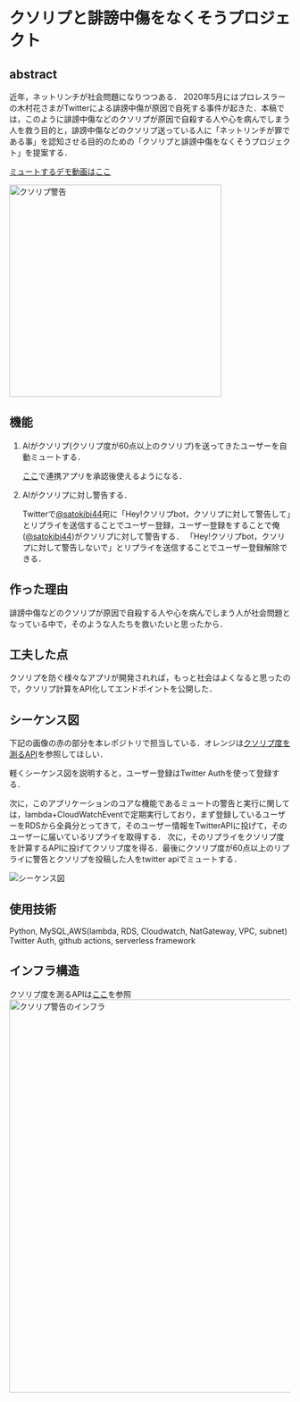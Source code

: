 # クソリプと誹謗中傷をなくそうプロジェクト
## abstract
近年，ネットリンチが社会問題になりつつある．
2020年5月にはプロレスラーの木村花さまがTwitterによる誹謗中傷が原因で自死する事件が起きた．本稿では，このように誹謗中傷などのクソリプが原因で自殺する人や心を病んでしまう人を救う目的と，誹謗中傷などのクソリプ送っている人に「ネットリンチが罪である事」を認知させる目的のための「クソリプと誹謗中傷をなくそうプロジェクト」を提案する．

[ミュートするデモ動画はここ](https://www.youtube.com/watch?v=UTLDZ1VVu5I)

<img width="380" alt="クソリプ警告" src="https://user-images.githubusercontent.com/52820882/134812732-fa0ce121-5403-4f31-8529-850654666c89.png">

## 機能
1. AIがクソリプ(クソリプ度が60点以上のクソリプ)を送ってきたユーザーを自動ミュートする．

    [ここ](https://41pu0ds06l.execute-api.us-east-2.amazonaws.com/default/twitter-api-callback?oauth_token=a&oauth_verifier=a)で連携アプリを承認後使えるようになる．
2. AIがクソリプに対し警告する．

    Twitterで[@satokibi44](https://twitter.com/satokibi44)宛に「Hey!クソリプbot，クソリプに対して警告して」とリプライを送信することでユーザー登録，ユーザー登録をすることで俺([@satokibi44](https://twitter.com/satokibi44))がクソリプに対して警告する．
    「Hey!クソリプbot，クソリプに対して警告しないで」とリプライを送信することでユーザー登録解除できる．
    
## 作った理由
誹謗中傷などのクソリプが原因で自殺する人や心を病んでしまう人が社会問題となっている中で，そのような人たちを救いたいと思ったから．

## 工夫した点
クソリプを防ぐ様々なアプリが開発されれば，もっと社会はよくなると思ったので，クソリプ計算をAPI化してエンドポイントを公開した．

## シーケンス図
下記の画像の赤の部分を本レポジトリで担当している．オレンジは[クソリプ度を測るAPI](https://github.com/satokibi44/Kusorep_API)を参照してほしい．

軽くシーケンス図を説明すると，ユーザー登録はTwitter Authを使って登録する．

次に，このアプリケーションのコアな機能であるミュートの警告と実行に関しては，lambda+CloudWatchEventで定期実行しており，まず登録しているユーザーをRDSから全員分とってきて，そのユーザー情報をTwitterAPIに投げて，そのユーザーに届いているリプライを取得する．
次に，そのリプライをクソリプ度を計算するAPIに投げてクソリプ度を得る．最後にクソリプ度が60点以上のリプライに警告とクソリプを投稿した人をtwitter apiでミュートする．

<img alt="シーケンス図" src="https://user-images.githubusercontent.com/52820882/134813318-4d2c9b8d-5cab-43bb-8936-9fd2ee1aed66.png">

## 使用技術
Python, MySQL,AWS(lambda, RDS, Cloudwatch, NatGateway, VPC, subnet) Twitter Auth, github actions, serverless framework
## インフラ構造
クソリプ度を測るAPIは[ここ](https://github.com/satokibi44/Kusorep_API)を参照
<img width="704" alt="クソリプ警告のインフラ" src="https://user-images.githubusercontent.com/52820882/134812949-5c0c5c9a-485d-4824-b2a3-7bf80fc07aca.png">
